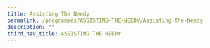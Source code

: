 ```yaml
---
title: Assisting The Needy
permalink: /programmes/ASSISTING-THE-NEEDY/Assisting-The-Needy
description: ""
third_nav_title: ASSISTING THE NEEDY
---
```

